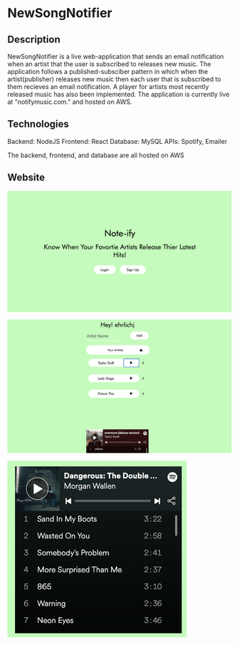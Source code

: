 # NewSongNotifier

## Description
NewSongNotifier is a live web-application that sends an email notification when an artist that the user is subscribed to releases new music. The application follows a published-subsciber pattern in which when the artist(publisher) releases new music then each user that is subscribed to them recieves an email notification. A player for artists most recently released music has also been implemented. The application is currently live at "notifymusic.com." and hosted on AWS.

## Technologies
Backend: NodeJS
Frontend: React
Database: MySQL
APIs: Spotify, Emailer

The backend, frontend, and database are all hosted on AWS


## Website

![Landing Page](https://github.com/ehrlichj/NewSongNotifier/blob/master/landing.png)

![Profile Page](https://github.com/ehrlichj/NewSongNotifier/blob/master/profile.png)

![Spotify Player](https://github.com/ehrlichj/NewSongNotifier/blob/master/player.png)


